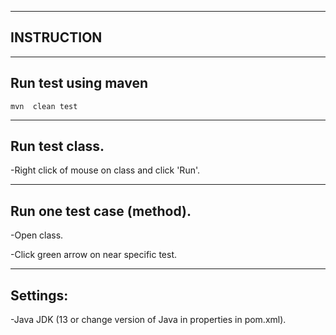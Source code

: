 ----------------------
INSTRUCTION
----------------------

----------------------
 Run test using maven
----------------------

```
mvn  clean test
```

----------------------
Run test class.
----------------------

-Right click of mouse on class and click 'Run'.

----------------------
 Run one test case (method).
----------------------

-Open class.

-Click green arrow on near specific test.

----------------------
Settings:
----------------------
-Java JDK (13 or change version of Java in properties in pom.xml).




